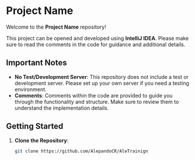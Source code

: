 # Project Name

Welcome to the **Project Name** repository!

This project can be opened and developed using **IntelliJ IDEA**. Please make sure to read the comments in the code for guidance and additional details.

## Important Notes

- **No Test/Development Server**: This repository does not include a test or development server. Please set up your own server if you need a testing environment.
- **Comments**: Comments within the code are provided to guide you through the functionality and structure. Make sure to review them to understand the implementation details.

## Getting Started

1. **Clone the Repository**:
   ```bash
   git clone https://github.com/AlepandoCR/AleTrainign
